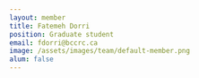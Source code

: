 ```yaml
---
layout: member
title: Fatemeh Dorri
position: Graduate student
email: fdorri@bccrc.ca
image: /assets/images/team/default-member.png
alum: false
---
```

